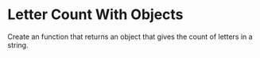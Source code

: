 # Letter Count With Objects

Create an function that returns an object that gives the count of letters in a string.